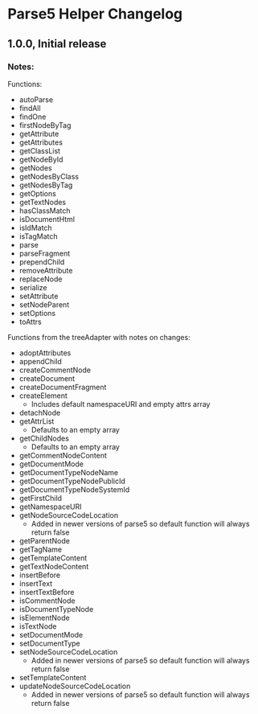 # Parse5 Helper Changelog

## 1.0.0, Initial release

### Notes:

Functions:

* autoParse
* findAll
* findOne
* firstNodeByTag
* getAttribute
* getAttributes
* getClassList
* getNodeById
* getNodes
* getNodesByClass
* getNodesByTag
* getOptions
* getTextNodes
* hasClassMatch
* isDocumentHtml
* isIdMatch
* isTagMatch
* parse
* parseFragment
* prependChild
* removeAttribute
* replaceNode
* serialize
* setAttribute
* setNodeParent
* setOptions
* toAttrs

Functions from the treeAdapter with notes on changes:

* adoptAttributes
* appendChild
* createCommentNode
* createDocument
* createDocumentFragment
* createElement
  * Includes default namespaceURI and empty attrs array
* detachNode
* getAttrList
  * Defaults to an empty array
* getChildNodes
  * Defaults to an empty array
* getCommentNodeContent
* getDocumentMode
* getDocumentTypeNodeName
* getDocumentTypeNodePublicId
* getDocumentTypeNodeSystemId
* getFirstChild
* getNamespaceURI
* getNodeSourceCodeLocation
  * Added in newer versions of parse5 so default function will always return false
* getParentNode
* getTagName
* getTemplateContent
* getTextNodeContent
* insertBefore
* insertText
* insertTextBefore
* isCommentNode
* isDocumentTypeNode
* isElementNode
* isTextNode
* setDocumentMode
* setDocumentType
* setNodeSourceCodeLocation
  * Added in newer versions of parse5 so default function will always return false
* setTemplateContent
* updateNodeSourceCodeLocation
  * Added in newer versions of parse5 so default function will always return false
